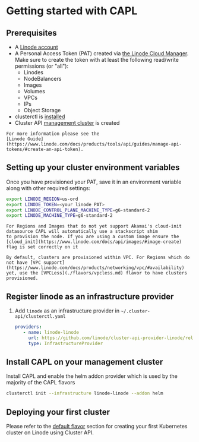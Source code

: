 # Getting started with CAPL

## Prerequisites

- A [Linode account](https://linode.com/)
- A Personal Access Token (PAT) created via [the Linode Cloud Manager](https://cloud.linode.com/profile/tokens).
Make sure to create the token with at least the following read/write permissions (or "all"):
  - Linodes
  - NodeBalancers
  - Images
  - Volumes
  - VPCs
  - IPs
  - Object Storage
- clusterctl is [installed](https://cluster-api.sigs.k8s.io/user/quick-start#installation)
- Cluster API [management cluster](https://cluster-api.sigs.k8s.io/user/quick-start#install-andor-configure-a-kubernetes-cluster) is created
```admonish question title=""
For more information please see the
[Linode Guide](https://www.linode.com/docs/products/tools/api/guides/manage-api-tokens/#create-an-api-token).
```

## Setting up your cluster environment variables

Once you have provisioned your PAT, save it in an environment variable along with other required settings:
```bash
export LINODE_REGION=us-ord
export LINODE_TOKEN=<your linode PAT>
export LINODE_CONTROL_PLANE_MACHINE_TYPE=g6-standard-2
export LINODE_MACHINE_TYPE=g6-standard-2
```
```admonish warning
For Regions and Images that do not yet support Akamai's cloud-init datasource CAPL will automatically use a stackscript shim
to provision the node. If you are using a custom image ensure the [cloud_init](https://www.linode.com/docs/api/images/#image-create) flag is set correctly on it
```
```admonish warning
By default, clusters are provisioned within VPC. For Regions which do not have [VPC support](https://www.linode.com/docs/products/networking/vpc/#availability) yet, use the [VPCLess](./flavors/vpcless.md) flavor to have clusters provisioned.
```

## Register linode as an infrastructure provider
1. Add `linode` as an infrastructure provider in `~/.cluster-api/clusterctl.yaml`
    ```yaml
    providers:
       - name: linode-linode
         url: https://github.com/linode/cluster-api-provider-linode/releases/latest/infrastructure-components.yaml
         type: InfrastructureProvider
    ```

## Install CAPL on your management cluster
Install CAPL and enable the helm addon provider which is used by the majority of the CAPL flavors
```bash
clusterctl init --infrastructure linode-linode --addon helm
```

## Deploying your first cluster

Please refer to the [default flavor](../topics/flavors/default.md) section for creating your first Kubernetes cluster on Linode using Cluster API. 
